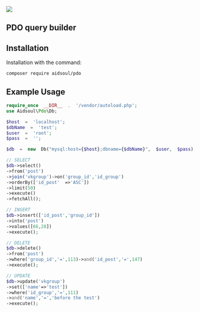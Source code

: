 
<a  href="https://github.com/aidsoul/pdo/releases/latest"  title="GitHub release">
<img  src="https://img.shields.io/github/v/release/aidsoul/pdo">
</a>

## PDO query builder

## Installation

Installation with the command:
```
composer require aidsoul/pdo
```
## Example Usage
```php
require_once  __DIR__  .  '/vendor/autoload.php';
use Aidsoul\Pdo\Db;

$host  =  'localhost';
$dbName  =  'test';
$user  =  'root';
$pass  =  '';

$db  =  new  Db("mysql:host={$host};dbname={$dbName}",  $user,  $pass);

// SELECT
$db->select()
->from('post')
->join('vkgroup')->on('group_id','id_group')
->orderBy(['id_post'  =>'ASC'])
->limit(50)
->execute()
->fetchAll();

// INSERT
$db->insert(['id_post','group_id'])
->into('post')
->values([66,28])
->execute();

// DELETE
$db->delete()
->from('post')
->where('group_id','=',113)->and('id_post','=',147)
->execute();

// UPDATE
$db->update('vkgroup')
->set(['name'=>'test'])
->where('id_group','=',111)
->and('name','=','before the test')
->execute();

```
 

